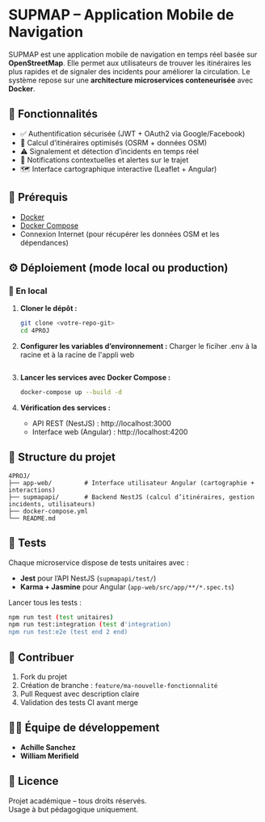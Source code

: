 # SUPMAP – Application Mobile de Navigation

SUPMAP est une application mobile de navigation en temps réel basée sur **OpenStreetMap**. Elle permet aux utilisateurs de trouver les itinéraires les plus rapides et de signaler des incidents pour améliorer la circulation. Le système repose sur une **architecture microservices conteneurisée** avec **Docker**.

## 🚀 Fonctionnalités

- ✅ Authentification sécurisée (JWT + OAuth2 via Google/Facebook)
- 🧭 Calcul d’itinéraires optimisés (OSRM + données OSM)
- ⚠️ Signalement et détection d’incidents en temps réel
- 🔔 Notifications contextuelles et alertes sur le trajet
- 🗺️ Interface cartographique interactive (Leaflet + Angular)   

## 🧰 Prérequis

- [Docker](https://www.docker.com/)
- [Docker Compose](https://docs.docker.com/compose/)
- Connexion Internet (pour récupérer les données OSM et les dépendances)

## ⚙️ Déploiement (mode local ou production)

### 🧪 En local

1. **Cloner le dépôt :**
   ```bash
   git clone <votre-repo-git>
   cd 4PROJ
   ```

2. **Configurer les variables d’environnement :**
   Charger le ficiher .env à la racine et à la racine de l'appli web
   ```

3. **Lancer les services avec Docker Compose :**
   ```bash
   docker-compose up --build -d
   ```

4. **Vérification des services :**
   - API REST (NestJS) : http://localhost:3000
   - Interface web (Angular) : http://localhost:4200

## 📁 Structure du projet

```
4PROJ/
├── app-web/         # Interface utilisateur Angular (cartographie + interactions)
├── supmapapi/       # Backend NestJS (calcul d’itinéraires, gestion incidents, utilisateurs)
├── docker-compose.yml
└── README.md
```

## 🧪 Tests

Chaque microservice dispose de tests unitaires avec :
- **Jest** pour l’API NestJS (`supmapapi/test/`)
- **Karma + Jasmine** pour Angular (`app-web/src/app/**/*.spec.ts`)

Lancer tous les tests :
```bash
npm run test (test unitaires)
npm run test:integration (test d'integration)
npm run test:e2e (test end 2 end)

```

## 🤝 Contribuer

1. Fork du projet
2. Création de branche : `feature/ma-nouvelle-fonctionnalité`
3. Pull Request avec description claire
4. Validation des tests CI avant merge

## 👨‍💻 Équipe de développement

- **Achille Sanchez**
- **William Merifield**

## 📄 Licence

Projet académique – tous droits réservés.  
Usage à but pédagogique uniquement.
